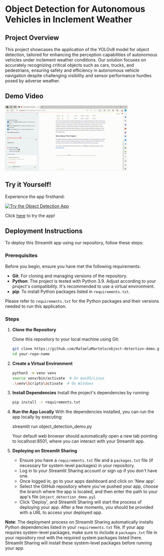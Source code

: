 # Object Detection for Autonomous Vehicles in Inclement Weather

## Project Overview

This project showcases the application of the YOLOv8 model for object detection, tailored for enhancing the perception capabilities of autonomous vehicles under inclement weather conditions. Our solution focuses on accurately recognizing critical objects such as cars, trucks, and pedestrians, ensuring safety and efficiency in autonomous vehicle navigation despite challenging visibility and sensor performance hurdles posed by adverse weather.

## Demo Video

![Demo](streamlit-demo-video.gif)

## Try it Yourself!

Experience the app firsthand:

[![Try the Object Detection App](URL_TO_IMAGE_IF_AVAILABLE)](https://object-detection-demoo.streamlit.app/)

Click [here](https://object-detection-demoo.streamlit.app/) to try the app!

## Deployment Instructions

To deploy this Streamlit app using our repository, follow these steps:

### Prerequisites

Before you begin, ensure you have met the following requirements:

- **Git**: For cloning and managing versions of the repository.
- **Python**: The project is tested with Python 3.9. Adjust according to your project's compatibility. It's recommended to use a virtual environment.
- **pip**: To install Python packages listed in `requirements.txt`.

Please refer to `requirements.txt` for the Python packages and their versions needed to run this application.


### Steps

1. **Clone the Repository**

   Clone this repository to your local machine using Git:

   ```bash
   git clone https://github.com/RafaelaMartelo/object-detection-demo.git
   cd your-repo-name

2. **Create a Virtual Environment**

   ```bash
   python3 -m venv venv
   source venv/bin/activate  # On macOS/Linux
   .\venv\Scripts\activate  # On Windows

3. **Install Dependencies**
   Install the project's dependencies by running:

   ```bash
   pip install -r requirements.txt

4. **Run the App Locally**
   With the dependencies installed, you can run the app locally by executing:

   streamlit run object_detection_demo.py

   Your default web browser should automatically open a new tab pointing to localhost:8501, where you can interact with your Streamlit app.

5. **Deploying on Streamlit Sharing**

   - Ensure you have a `requirements.txt` file and a `packages.txt` file (if necessary for system-level packages) in your repository.
   - Log in to your Streamlit Sharing account or sign up if you don't have one.
   - Once logged in, go to your apps dashboard and click on 'New app'.
   - Select the GitHub repository where you've pushed your app, choose the branch where the app is located, and then enter the path to your app's file (`object_detection_demo.py`).
   - Click 'Deploy', and Streamlit Sharing will start the process of deploying your app. After a few moments, you should be provided with a URL to access your deployed app.

**Note**: The deployment process on Streamlit Sharing automatically installs Python dependencies listed in your `requirements.txt` file. If your app requires system-level packages, make sure to include a `packages.txt` file in your repository root with the required system packages listed there. Streamlit Sharing will install these system-level packages before running your app.
